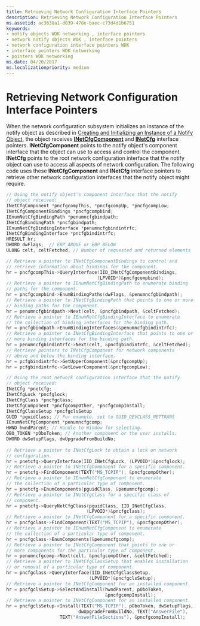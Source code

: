 ```yaml
---
title: Retrieving Network Configuration Interface Pointers
description: Retrieving Network Configuration Interface Pointers
ms.assetid: ac3638a1-d039-478e-baec-c73d4d1b6751
keywords:
- notify objects WDK networking , interface pointers
- network notify objects WDK , interface pointers
- network configuration interface pointers WDK
- interface pointers WDK networking
- pointers WDK networking
ms.date: 04/20/2017
ms.localizationpriority: medium
---
```


# Retrieving Network Configuration Interface Pointers





When the network configuration subsystem initializes an instance of the notify object as described in [Creating and Initializing an Instance of a Notify Object](creating-and-initializing-an-instance-of-a-notify-object.md), the object receives [**INetCfgComponent**](https://msdn.microsoft.com/library/windows/hardware/ff547715) and [**INetCfg**](https://msdn.microsoft.com/library/windows/hardware/ff547694) interface pointers. **INetCfgComponent** points to the notify object's component interface that the object can use to access and control the component. **INetCfg** points to the root network configuration interface that the notify object can use to access all aspects of network configuration. The following code uses these **INetCfgComponent** and **INetCfg** interface pointers to retrieve other network configuration interfaces that the notify object might require.

```C++
// Using the notify object's component interface that the notify 
// object received:
INetCfgComponent *pncfgcompThis, *pncfgcompUp, *pncfgcompLow;
INetCfgComponentBindings *pncfgcompbind;
IEnumNetCfgBindingPath *penumncfgbindpath;
INetCfgBindingPath *pncfgbindpath;
IEnumNetCfgBindingInterface *penumncfgbindintrfc;
INetCfgBindingInterface *pncfgbindintrfc;
HRESULT hr;
DWORD dwFlags;  // EBP_ABOVE or EBP_BELOW
ULONG celt, celtFetched; // Number of requested and returned elements

// Retrieve a pointer to INetCfgComponentBindings to control and 
// retrieve information about bindings for the component.
hr = pncfgcompThis->QueryInterface(IID_INetCfgComponentBindings, 
                                  (LPVOID*)&pncfgcompbind);
// Retrieve a pointer to IEnumNetCfgBindingPath to enumerate binding 
// paths for the component.
hr = pncfgcompbind->EnumBindingPaths(dwFlags, &penumncfgbindpath);
// Retrieve a pointer to INetCfgBindingPath that points to one or more 
// binding paths for the component.
hr = penumncfgbindpath->Next(celt, &pncfgbindpath, &celtFetched);
// Retrieve a pointer to IEnumNetCfgBindingInterface to enumerate 
// the collection of binding interfaces for the binding path.
hr = pncfgbindpath->EnumBindingInterfaces(&penumncfgbindintrfc);
// Retrieve a pointer to INetCfgBindingInterface that points to one or 
// more binding interfaces for the binding path.
hr = penumncfgbindintrfc->Next(celt, &pncfgbindintrfc, &celtFetched);
// Retrieve pointers to INetCfgComponent for network components 
// above and below the binding interface.
hr = pcfgbindintrfc->GetUpperComponent(&pncfgcompUp);
hr = pcfgbindintrfc->GetLowerComponent(&pncfgcompLow);

// Using the root network configuration interface that the notify 
// object received:
INetCfg *pnetcfg;
INetCfgLock *pncfglock;
INetCfgClass *pncfgclass;
INetCfgComponent *pncfgcompOther, *pncfgcompInstall;
INetCfgClassSetup *pncfgclsSetup
GUID *pguidClass; // For example, set to GUID_DEVCLASS_NETTRANS
IEnumNetCfgComponent *penumncfgcomp;
HWND hwndParent; // Handle to Window for selecting.
OBO_TOKEN *pOboToken; // Another component or the user installs.
DWORD dwSetupFlags, dwUpgradeFromBuildNo;
 
// Retrieve a pointer to INetCfgLock to obtain a lock on network 
// configuration.
hr = pnetcfg->QueryInterface(IID_INetCfgLock, (LPVOID*)&pncfglock);
// Retrieve a pointer to INetCfgComponent for a specific component.
hr = pnetcfg->FindComponent(TEXT("MS_TCPIP"), &pncfgcompOther);
// Retrieve a pointer to IEnumNetCfgComponent to enumerate 
// the collection of a particular type of component.
hr = pnetcfg->EnumComponents(pguidClass, &penumncfgcomp);
// Retrieve a pointer to INetCfgClass for a specific class of 
// component.
hr = pnetcfg->QueryNetCfgClass(pguidClass, IID_INetCfgClass, 
                              (LPVOID*)&pncfgclass);
// Retrieve a pointer to INetCfgComponent for a specific component.
hr = pncfgclass->FindComponent(TEXT("MS_TCPIP"), &pncfgcompOther);
// Retrieve a pointer to IEnumNetCfgComponent to enumerate 
// the collection of a particular type of component.
hr = pncfgclass->EnumComponents(&penumncfgcomp);
// Retrieve a pointer to INetCfgComponent that points to one or 
// more components for the particular type of component.
hr = penumncfgcomp->Next(celt, &pncfgcompOther, &celtFetched);
// Retrieve a pointer to INetCfgClassSetup that enables installation 
// or removal of a particular type of component.
hr = pncfgclass->QueryInterface(IID_INetCfgClassSetup, 
                               (LPVOID*)&pncfgclsSetup);
// Retrieve a pointer to INetCfgComponent for an installed component.
hr = pncfgclsSetup->SelectAndInstall(hwndParent, pOboToken,
                                     &pncfgcompInstall);
// Retrieve a pointer to INetCfgComponent for an installed component.
hr = pncfgclsSetup->Install(TEXT("MS_TCPIP"), pOboToken, dwSetupFlags, 
                           dwUpgradeFromBuildNo, TEXT("AnswerFile"), 
                    TEXT("AnswerFileSections"), &pncfgcompInstall);
```

 

 





